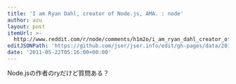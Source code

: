 ```yaml
---
title: 'I am Ryan Dahl, creator of Node.js, AMA. : node'
author: azu
layout: post
itemUrl: >-
  http://www.reddit.com/r/node/comments/h1m2o/i_am_ryan_dahl_creator_of_nodejs_ama/
editJSONPath: 'https://github.com/jser/jser.info/edit/gh-pages/data/2011/05/index.json'
date: '2011-05-22T05:16:00+00:00'
---
```

Node.jsの作者のryだけど質問ある？
